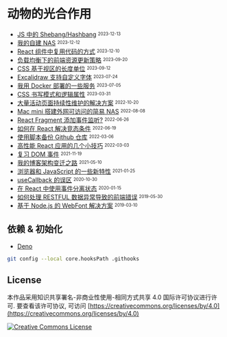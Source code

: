 # 动物的光合作用

- [JS 中的 Shebang/Hashbang](https://mebtte.com/shebang_in_js) <sup><sub>2023-12-13</sub></sup>
- [我的自建 NAS](https://mebtte.com/my_nas) <sup><sub>2023-12-12</sub></sup>
- [React 组件中复用代码的方式](https://mebtte.com/reuse_code_between_react_components) <sup><sub>2023-12-10</sub></sup>
- [负载均衡下的前端资源更新策略](https://mebtte.com/update_strategy_of_front_end_assets_under_the_load_balancing) <sup><sub>2023-09-20</sub></sup>
- [CSS 基于视区的长度单位](https://mebtte.com/new_css_viewport_units) <sup><sub>2023-09-12</sub></sup>
- [Excalidraw 支持自定义字体](https://mebtte.com/excalidraw_with_custom_font) <sup><sub>2023-07-24</sub></sup>
- [我用 Docker 部署的一些服务](https://mebtte.com/my_services_deployed_by_docker) <sup><sub>2023-07-05</sub></sup>
- [CSS 书写模式和逻辑属性](https://mebtte.com/css_writing_modes_and_logical_properties) <sup><sub>2023-03-31</sub></sup>
- [大量活动页面持续性维护的解决方案](https://mebtte.com/solution_of_maintaining_an_abundance_of_activity_pages_continually) <sup><sub>2022-10-20</sub></sup>
- [Mac mini 搭建外网可访问的简易 NAS](https://mebtte.com/remote_accessible_nas_by_mac_mini) <sup><sub>2022-08-08</sub></sup>
- [React Fragment 添加事件监听?](https://mebtte.com/react_fragment_with_event_listener) <sup><sub>2022-06-26</sub></sup>
- [如何在 React 解决竞态条件](https://mebtte.com/how_to_resolve_race_condition_in_react) <sup><sub>2022-06-19</sub></sup>
- [使用脚本备份 Github 仓库](https://mebtte.com/use_script_to_backup_github_repository) <sup><sub>2022-03-06</sub></sup>
- [高性能 React 应用的几个小技巧](https://mebtte.com/tips_of_high_performance_react_app) <sup><sub>2022-03-03</sub></sup>
- [复习 DOM 事件](https://mebtte.com/review_dom_event) <sup><sub>2021-11-19</sub></sup>
- [我的博客架构变迁之路](https://mebtte.com/migration_of_my_blog_structure) <sup><sub>2021-05-10</sub></sup>
- [浏览器和 JavaScript 的一些新特性](https://mebtte.com/new_features_of_browser_and_js_202101) <sup><sub>2021-01-25</sub></sup>
- [useCallback 的误区](https://mebtte.com/use_callback_misunderstanding) <sup><sub>2020-10-30</sub></sup>
- [在 React 中使用事件分离状态](https://mebtte.com/split_react_state_by_event) <sup><sub>2020-01-15</sub></sup>
- [如何处理 RESTFUL 数据异常导致的前端错误](https://mebtte.com/handle_restful_api_error) <sup><sub>2019-05-30</sub></sup>
- [基于 Node.js 的 WebFont 解决方案](https://mebtte.com/web_font_solution_by_node) <sup><sub>2019-03-10</sub></sup>

## 依赖 & 初始化

- [Deno](https://deno.com)

```sh
git config --local core.hooksPath .githooks
```

## License

本作品采用知识共享署名-非商业性使用-相同方式共享 4.0 国际许可协议进行许可. 要查看该许可协议, 可访问 [https://creativecommons.org/licenses/by/4.0](https://creativecommons.org/licenses/by/4.0)

<a rel="license" href="http://creativecommons.org/licenses/by-nc-sa/4.0/"><img alt="Creative Commons License" style="border-width:0" src="https://i.creativecommons.org/l/by-nc-sa/4.0/88x31.png" /></a>
